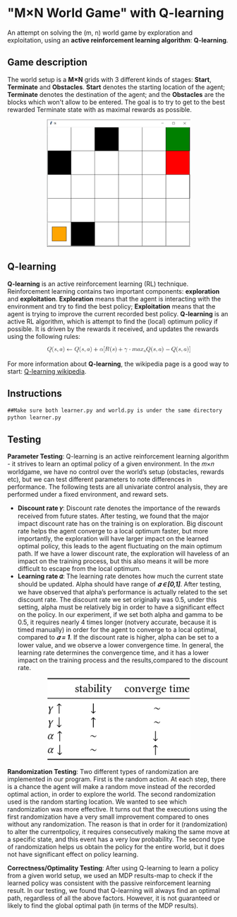 # "M×N World Game" with Q-learning  
An attempt on solving the (m, n) world game by exploration and exploitation, using an **active reinforcement learning algorithm**: **Q-learning**.

## Game description
The world setup is a **M×N** grids with 3 different kinds of stages: **Start**,  **Terminate** and **Obstacles**. **Start** denotes the starting location of the agent; **Terminate** denotes the destination of the agent; and the **Obstacles** are the blocks which won't allow to be entered. The goal is to try to get to the best rewarded Terminate state with as maximal rewards as possible.

<div align="center"> 
    <img src="images/map.png" width="325">
</div>

## Q-learning
**Q-learning** is an active reinforcement learning (RL) technique. Reinforcement learning contains two important components: **exploration** and **exploitation**. **Exploration** means that the agent is interacting with the environment and try to find the best policy; **Exploitation** means that the agent is trying to improve the current recorded best policy. **Q-learning** is an active RL algorithm, which is attempt to find the (local) optimum policy if possible. It is driven by the rewards it received, and updates the rewards using the following rules:
<div align="center">
    <img src="images/formula.png" width="325">
</div>


For more information about **Q-learning**, the wikipedia page is a good way to start: [Q-learning wikipedia](https://en.wikipedia.org/wiki/Q-learning).

## Instructions
    ##Make sure both learner.py and world.py is under the same directory
    python learner.py

## Testing
**Parameter Testing**: Q-learning is an active reinforcement learning algorithm - it strives to learn an optimal policy of a given environment. In the 𝑚×𝑛 worldgame, we have no control over the world’s setup (obstacles, rewards etc), but we can test different parameters to note differences in performance.
The following tests are all univariate control analysis, they are performed under a fixed environment, and reward sets.
 - **Discount rate 𝛾**: Discount rate denotes the importance of the rewards received from future states. After testing, we found that the major impact discount rate has on the training is on exploration. Big discount rate helps the agent converge to a local optimum faster, but more importantly, the exploration will have larger impact on the learned optimal policy, this leads to the agent fluctuating on the main optimum path. If we have a lower discount rate, the exploration will haveless of an impact on the training process, but this also means it will be more difficult to escape from the local optimum.
 - **Learning rate 𝛼**: The learning rate denotes how much the current state should be updated. Alpha should have range of ***𝛼 ∈ [0,1]***. After testing, we have observed that alpha’s performance is actually related to the set discount rate. The discount rate we set originally was 0.5, under this setting, alpha must be relatively big in order to have a significant effect on the policy. In our experiment, if we set both alpha and gamma to be 0.5, it requires nearly 4 times longer (notvery accurate, because it is timed manually) in order for the agent to converge to a local optimal, compared to ***𝛼 = 1***. If the discount rate is higher, alpha can be set to a lower value, and we observe a lower convergence time. In general, the learning rate determines the convergence time, and it has a lower impact on the training process and the results,compared to the discount rate.

<div align="center">
    <img src="images/table.png" width="325">
</div>

**Randomization Testing**: Two different types of randomization are implemented in our program. First is the random action. At each step, there is a chance the agent will make a random move instead of the recorded optimal action, in order to explore the world. The second randomization used is the random starting location. We wanted to see which randomization was more effective. It turns out that the executions using the first randomization have a very small improvement compared to ones without any randomization. The reason is that in order for it (randomization) to alter the currentpolicy, it requires consecutively making the same move at a specific state, and this event has a very low probability. The second type of randomization helps us obtain the policy for the entire world, but it does not have significant effect on policy learning.

**Correctness/Optimality Testing**: After using Q-learning to learn a policy from a given world setup, we used an MDP results-map to check if the learned policy was consistent with the passive reinforcement learning result. In our testing, we found that Q-learning will always find an optimal path, regardless of all the above factors. However, it is not guaranteed or likely to find the global optimal path (in terms of the MDP results).
